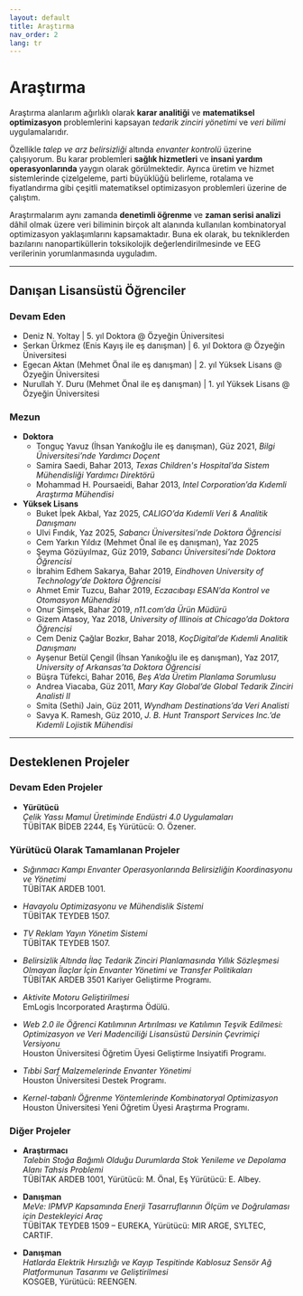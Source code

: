 ```yaml
---
layout: default
title: Araştırma
nav_order: 2
lang: tr
---
```

# Araştırma

Araştırma alanlarım ağırlıklı olarak **karar analitiği** ve **matematiksel optimizasyon** problemlerini kapsayan _tedarik zinciri yönetimi_ ve _veri bilimi_ uygulamalarıdır.  

Özellikle _talep ve arz belirsizliği_ altında _envanter kontrolü_ üzerine çalışıyorum. Bu karar problemleri **sağlık hizmetleri** ve **insani yardım operasyonlarında** yaygın olarak görülmektedir. Ayrıca üretim ve hizmet sistemlerinde çizelgeleme, parti büyüklüğü belirleme, rotalama ve fiyatlandırma gibi çeşitli matematiksel optimizasyon problemleri üzerine de çalıştım.  

Araştırmalarım aynı zamanda **denetimli öğrenme** ve **zaman serisi analizi** dâhil olmak üzere veri biliminin birçok alt alanında kullanılan kombinatoryal optimizasyon yaklaşımlarını kapsamaktadır. Buna ek olarak, bu tekniklerden bazılarını nanopartiküllerin toksikolojik değerlendirilmesinde ve EEG verilerinin yorumlanmasında uyguladım.  

---

## Danışan Lisansüstü Öğrenciler

### Devam Eden

* Deniz N. Yoltay \| 5. yıl Doktora @ Özyeğin Üniversitesi
* Serkan Ürkmez (Enis Kayış ile eş danışman) \| 6. yıl Doktora @ Özyeğin Üniversitesi
* Egecan Aktan (Mehmet Önal ile eş danışman) \| 2. yıl Yüksek Lisans @ Özyeğin Üniversitesi
* Nurullah Y. Duru (Mehmet Önal ile eş danışman) \| 1. yıl Yüksek Lisans @ Özyeğin Üniversitesi

### Mezun

- **Doktora**
    - Tonguç Yavuz (İhsan Yanıkoğlu ile eş danışman), Güz 2021, _Bilgi Üniversitesi’nde Yardımcı Doçent_
    - Samira Saedi, Bahar 2013, _Texas Children's Hospital’da Sistem Mühendisliği Yardımcı Direktörü_
    - Mohammad H. Poursaeidi, Bahar 2013, _Intel Corporation’da Kıdemli Araştırma Mühendisi_
- **Yüksek Lisans**
    - Buket İpek Akbal, Yaz 2025, _CALIGO’da Kıdemli Veri & Analitik Danışmanı_
    - Ulvi Fındık, Yaz 2025, _Sabancı Üniversitesi’nde Doktora Öğrencisi_
    - Cem Yarkın Yıldız (Mehmet Önal ile eş danışman), Yaz 2025
    - Şeyma Gözüyılmaz, Güz 2019, _Sabancı Üniversitesi’nde Doktora Öğrencisi_
    - İbrahim Edhem Sakarya, Bahar 2019, _Eindhoven University of Technology’de Doktora Öğrencisi_
    - Ahmet Emir Tuzcu, Bahar 2019, _Eczacıbaşı ESAN’da Kontrol ve Otomasyon Mühendisi_
    - Onur Şimşek, Bahar 2019, _n11.com’da Ürün Müdürü_
    - Gizem Atasoy, Yaz 2018, _University of Illinois at Chicago’da Doktora Öğrencisi_
    - Cem Deniz Çağlar Bozkır, Bahar 2018, _KoçDigital’de Kıdemli Analitik Danışmanı_
    - Ayşenur Betül Çengil (İhsan Yanıkoğlu ile eş danışman), Yaz 2017, _University of Arkansas’ta Doktora Öğrencisi_
    - Büşra Tüfekci, Bahar 2016, _Beş A’da Üretim Planlama Sorumlusu_
    - Andrea Viacaba, Güz 2011, _Mary Kay Global’de Global Tedarik Zinciri Analisti II_
    - Smita (Sethi) Jain, Güz 2011, _Wyndham Destinations’da Veri Analisti_
    - Savya K. Ramesh, Güz 2010, _J. B. Hunt Transport Services Inc.’de Kıdemli Lojistik Mühendisi_

---

## Desteklenen Projeler

### Devam Eden Projeler

* **Yürütücü**  
_Çelik Yassı Mamul Üretiminde Endüstri 4.0 Uygulamaları_  
TÜBİTAK BİDEB 2244, Eş Yürütücü: O. Özener.

### Yürütücü Olarak Tamamlanan Projeler

* _Sığınmacı Kampı Envanter Operasyonlarında Belirsizliğin Koordinasyonu ve Yönetimi_  
TÜBİTAK ARDEB 1001.

* _Havayolu Optimizasyonu ve Mühendislik Sistemi_  
TÜBİTAK TEYDEB 1507.

* _TV Reklam Yayın Yönetim Sistemi_  
TÜBİTAK TEYDEB 1507.

* _Belirsizlik Altında İlaç Tedarik Zinciri Planlamasında Yıllık Sözleşmesi Olmayan İlaçlar İçin Envanter Yönetimi ve Transfer Politikaları_  
TÜBİTAK ARDEB 3501 Kariyer Geliştirme Programı.

* _Aktivite Motoru Geliştirilmesi_  
EmLogis Incorporated Araştırma Ödülü.

* _Web 2.0 ile Öğrenci Katılımının Artırılması ve Katılımın Teşvik Edilmesi: Optimizasyon ve Veri Madenciliği Lisansüstü Dersinin Çevrimiçi Versiyonu_  
Houston Üniversitesi Öğretim Üyesi Geliştirme Insiyatifi Programı.

* _Tıbbi Sarf Malzemelerinde Envanter Yönetimi_  
Houston Üniversitesi Destek Programı.

* _Kernel-tabanlı Öğrenme Yöntemlerinde Kombinatoryal Optimizasyon_  
Houston Üniversitesi Yeni Öğretim Üyesi Araştırma Programı.

### Diğer Projeler

* **Araştırmacı**  
_Talebin Stoğa Bağımlı Olduğu Durumlarda Stok Yenileme ve Depolama Alanı Tahsis Problemi_  
TÜBİTAK ARDEB 1001, Yürütücü: M. Önal, Eş Yürütücü: E. Albey.

* **Danışman**  
_MeVe: IPMVP Kapsamında Enerji Tasarruflarının Ölçüm ve Doğrulaması için Destekleyici Araç_  
TÜBİTAK TEYDEB 1509 – EUREKA, Yürütücü: MIR ARGE, SYLTEC, CARTIF.

* **Danışman**  
_Hatlarda Elektrik Hırsızlığı ve Kayıp Tespitinde Kablosuz Sensör Ağ Platformunun Tasarımı ve Geliştirilmesi_  
KOSGEB, Yürütücü: REENGEN.

